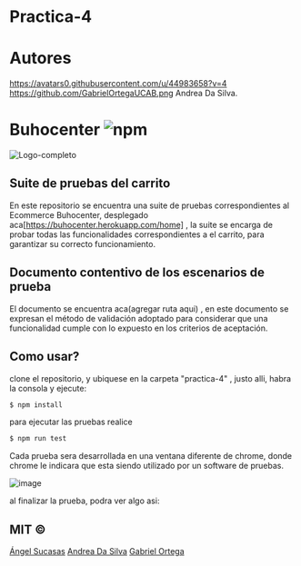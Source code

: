 # Practica-4

# Autores

  https://avatars0.githubusercontent.com/u/44983658?v=4
  https://github.com/GabrielOrtegaUCAB.png
  Andrea Da Silva.

# Buhocenter ![npm](https://img.shields.io/badge/node-v8.12.0-green) 

![Logo-completo](https://user-images.githubusercontent.com/44983658/82739421-64d46c00-9d0d-11ea-87ea-c8c1d27f2a21.png)

## Suite de pruebas del carrito

  En este repositorio se encuentra una suite de pruebas correspondientes al Ecommerce Buhocenter, desplegado aca[https://buhocenter.herokuapp.com/home] , la suite se encarga de probar todas las funcionalidades correspondientes a el carrito, para garantizar su correcto funcionamiento.

##  Documento contentivo de los escenarios de prueba

  El documento se encuentra aca(agregar ruta aqui) , en este documento se expresan el método de validación adoptado para considerar que una funcionalidad cumple con lo expuesto en los criterios de aceptación.
  
## Como usar?

clone el repositorio, y ubiquese en la carpeta "practica-4" , justo alli, habra la consola y ejecute:

```bash
$ npm install
```

para ejecutar las pruebas realice 

```bash
$ npm run test
```

Cada prueba sera desarrollada en una ventana diferente de chrome, donde chrome le indicara que esta siendo utilizado por un software de pruebas.

![image](https://user-images.githubusercontent.com/44983658/88110380-1e1eb900-cb7a-11ea-8300-4ffd330c8459.png)


al finalizar la prueba, podra ver algo asi:



## MIT © 

[Ángel Sucasas](mailto:aasucasas.17@est.ucab.edu.ve)
[Andrea Da Silva](mailto:avdasilvab.17@est.ucab.edu.ve)
[Gabriel Ortega](mailto:geortega.17@est.ucab.edu.ve)
